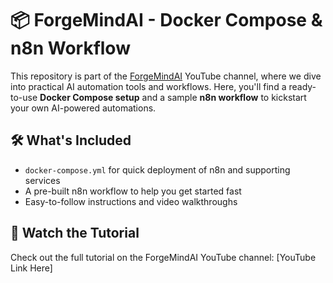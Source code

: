 # 📦 ForgeMindAI - Docker Compose & n8n Workflow

This repository is part of the [ForgeMindAI](https://www.youtube.com/@ForgeMindAI) YouTube channel, where we dive into practical AI automation tools and workflows. Here, you'll find a ready-to-use **Docker Compose setup** and a sample **n8n workflow** to kickstart your own AI-powered automations.

## 🛠️ What's Included

- `docker-compose.yml` for quick deployment of n8n and supporting services  
- A pre-built n8n workflow to help you get started fast  
- Easy-to-follow instructions and video walkthroughs

## 🎥 Watch the Tutorial

Check out the full tutorial on the ForgeMindAI YouTube channel: [YouTube Link Here]
